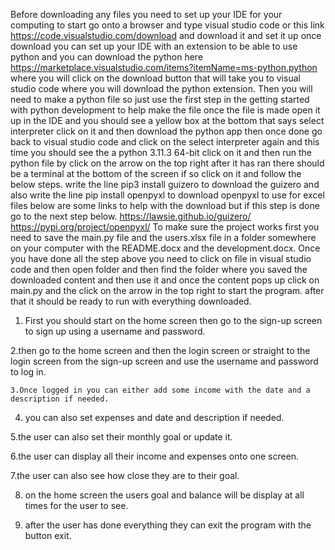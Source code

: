 Before downloading any files you need to set up your IDE for your computing to start go onto a browser and type visual studio code or this link https://code.visualstudio.com/download and download it and set it up once download you can set up your IDE with an extension to be able to use python and you can download the python here https://marketplace.visualstudio.com/items?itemName=ms-python.python where you will click on the download button that will take you to visual studio code where you will download the python extension.
Then you will need to make a python file so just use the first step in the getting started with python development to help make the file once the file is made open it up in the IDE and you should see a yellow box at the bottom that says select interpreter click on it and then download the python app then once done go back to visual studio code and click on the select interpreter again and this time you should see the a python 3.11.3 64-bit click on it and then run the python file by click on the arrow on the top right after it has ran there should be a terminal at the bottom of the screen if so click on it and follow the below steps.
write the line pip3 install guizero to download the guizero and also write the line pip install openpyxl to download openpyxl to use for excel files below are some links to help with the download but if this step is done go to the next step below.
https://lawsie.github.io/guizero/ 
https://pypi.org/project/openpyxl/ 
To make sure the project works first you need to save the main.py file and the users.xlsx file in a folder somewhere on your computer with the README.docx and the development.docx.
Once you have done all the step above you need to click on file in visual studio code and then open folder and then find the folder where you saved the downloaded content and then use it and once the content pops up click on main.py and the click on the arrow in the top right to start the program.
after that it should be ready to run with everything downloaded.
1.	First you should start on the home screen then go to the sign-up screen to sign up using a username and password. 
 
 
2.then go to the home screen and then the login screen or straight to the login screen from the sign-up screen and use the username and password to log in.
 
	3.Once logged in you can either add some income with the date and a description if needed.
 
 
4. you can also set expenses and date and description if needed.
 
5.the user can also set their monthly goal or update it.
 
6.the user can display all their income and expenses onto one screen.
 
7.the user can also see how close they are to their goal.
 
8. on the home screen the users goal and balance will be display at all times for the user to see.
 
9. after the user has done everything they can exit the program with the button exit.

